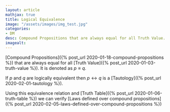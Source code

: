 ```yaml
---
layout: article
mathjax: true
title: Logical Equivalence
image: "/assets/images/img_test.jpg"
categories:
- DM
desc: Compound Propositions that are always equal for all Truth Value. It is denoted as $p \equiv q$. 
imagealt: 
---
```


[Compound Propositions]({% post_url 2020-01-18-compound-propositions %}) that are always equal for all [Truth Value]({% post_url 2020-01-03-truth-value %}). It is denoted as $p \equiv q$.


































































































































































































































































































































































If *p* and *q* are logically equivalent then $p \leftrightarrow q$ is a [Tautology]({% post_url 2020-02-01-tautology %}).


































































































































































































































































































































































Using this equivalence relation and [Truth Table]({% post_url 2020-01-06-truth-table %}) we can verify [Laws defined over compound propositions]({% post_url 2020-02-05-laws-defined-over-compound-propositions %})